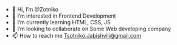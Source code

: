 - 👋 Hi, I’m @Zotniko
- 👀 I’m interested in Frontend Development
- 🌱 I’m currently learning HTML, CSS, JS
- 💞️ I’m looking to collaborate on Some Web developing company
- 📫 How to reach me Tsotniko.Jabishvili@gmail.com

<!---
Zotniko/Zotniko is a ✨ special ✨ repository because its `README.md` (this file) appears on your GitHub profile.
You can click the Preview link to take a look at your changes.
--->
